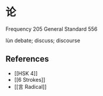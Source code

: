 # 论
Frequency 205
General Standard 556

lùn
debate; discuss; discourse

## References
- [[HSK 4]]
- [[6 Strokes]]
- [[言 Radical]]